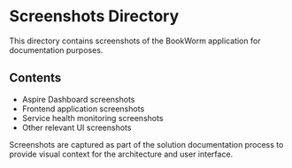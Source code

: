 # Screenshots Directory

This directory contains screenshots of the BookWorm application for documentation purposes.

## Contents

- Aspire Dashboard screenshots
- Frontend application screenshots  
- Service health monitoring screenshots
- Other relevant UI screenshots

Screenshots are captured as part of the solution documentation process to provide visual context for the architecture and user interface.